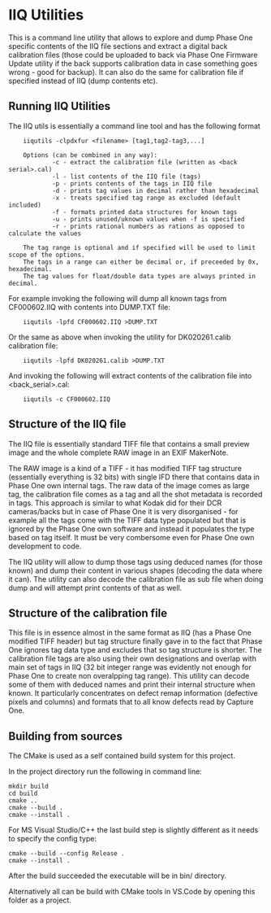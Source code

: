 # IIQ Utilities

This is a command line utility that allows to explore and dump Phase One specific contents of the IIQ file sections and extract a digital back calibration files (those could be uploaded to back via Phase One Firmware Update utility if the back supports calibration data in case something goes wrong - good for backup). It can also do the same for calibration file if specified instead of IIQ (dump contents etc).

## Running IIQ Utilities

The IIQ utils is essentially a command line tool and has the following format
```
    iiqutils -clpdxfur <filename> [tag1,tag2-tag3,...]

    Options (can be combined in any way):
            -c - extract the calibration file (written as <back serial>.cal)
            -l - list contents of the IIQ file (tags)
            -p - prints contents of the tags in IIQ file
            -d - prints tag values in decimal rather than hexadecimal
            -x - treats specified tag range as excluded (default included)
            -f - formats printed data structures for known tags
            -u - prints unused/uknown values when -f is specified
            -r - prints rational numbers as rations as opposed to calculate the values

    The tag range is optional and if specified will be used to limit scope of the options.
    The tags in a range can either be decimal or, if preceeded by 0x, hexadecimal.
    The tag values for float/double data types are always printed in decimal.
```

For example invoking the following will dump all known tags from CF000602.IIQ with contents into DUMP.TXT file:
```
    iiqutils -lpfd CF000602.IIQ >DUMP.TXT
```

Or the same as above when invoking the utility for DK020261.calib calibration file:
```
    iiqutils -lpfd DK020261.calib >DUMP.TXT
```

And  invoking the following will extract contents of the calibration file into <back_serial>.cal:
```
    iiqutils -c CF000602.IIQ
```

## Structure of the IIQ file

The IIQ file is essentially standard TIFF file that contains a small preview image and the whole complete RAW image in an EXIF MakerNote.

The RAW image is a kind of a TIFF - it has modified TIFF tag structure (essentially everything is 32 bits) with single IFD there that contains data in Phase One own internal tags. The raw data of the image comes as large tag, the calibration file comes as a tag and all the shot metadata is recorded in tags. This approach is similar to what Kodak did for their DCR cameras/backs but in case of Phase One it is very disorganised - for example all the tags come with the TIFF data type populated but that is ignored by the Phase One own software and instead it populates the type based on tag itself. It must be very combersome even for Phase One own development to code.

The IIQ utility will allow to dump those tags using deduced names (for those known) and dump their content in various shapes (decoding the data where it can). The utility can also decode the calibration file as sub file when doing dump and will attempt print contents of that as well.

## Structure of the calibration file

This file is in essence almost in the same format as IIQ (has a Phase One modified TIFF header) but tag structure finally gave in to the fact that Phase One ignores tag data type and excludes that so tag structure is shorter. The calibration file tags are also using their own designations and overlap with main set of tags in IIQ (32 bit integer range was evidently not enough for Phase One to create non overalpping tag range). This utility can decode some of them with deduced names and print their internal structure when known. It particularly concentrates on defect remap information (defective pixels and columns) and formats that to all know defects read by Capture One.

## Building from sources
The CMake is used as a self contained build system for this project.

In the project directory run the following in command line:
```
mkdir build
cd build
cmake ..
cmake --build .
cmake --install .
```
For MS Visual Studio/C++ the last build step is slightly different as it needs to specify the config type:
```
cmake --build --config Release .
cmake --install .
```
After the build succeeded the executable  will be in bin/<platform name> directory.

Alternatively all can be build with CMake tools in VS.Code by opening this folder as a project.
